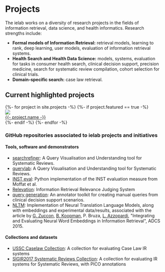 # Projects

The ielab works on a diversity of research projects in the fields of information retrieval, data science, and health informatics. Research strengths include:

* **Formal models of Information Retrieval:** retrieval models, learning to rank, deep learning, user models, evaluation of information retrieval systems. 
* **Health Search and Health Data Science:** models, systems, evaluation for tasks in consumer health search, clinical decision support, precision medicine, search for systematic review compilation, cohort selection for clinical trials.
* **Domain-specific search:** case law retrieval.

## Current highlighted projects

<div class="flex two four-600">
{%- for project in site.projects -%}
    {%- if project.featured == true -%}
    <div>
        <article class="card">
            <img src="{{- project.image -}}">
            <footer>
                <a href="{{- project.url -}}">{{- project.name -}}</a>
            </footer>
        </article>
    </div>
    {%- endif -%}
{%- endfor -%}
</div>

### GitHub repositories associated to ielab projects and initiatives

#### Tools, software and demonstrators

* [searchrefiner](https://ielab.io/searchrefiner): A Query Visualisation and Understanding tool for Systematic Reviews.
* [querylab](https://ielab.io/querylab): A Query Visualisation and Understanding tool for Systematic Reviews.
* [INST eval](https://github.com/ielab/inst_eval): Python implementation of the INST evaluation measure from Moffat et al.
* [Relevation](https://github.com/ielab/relevation): Information Retrieval Relevance Judging System
* [query generation](https://github.com/ielab/query_generation): An annotator toolkit for creating manual queries from clinical decision support scenarios.
* [NLTM](https://github.com/ielab/adcs2015-NTLM): Implementation of Neural Translation Language Models, along with embeddings and experimental data/results, associated with the article by [G. Zuccon](/people/guido-zuccon), [B. Koopman](/people/bevan-koopman), P. Bruza, [L. Azzopardi](/people/leif-azzopardi), "Integrating and Evaluating Neural Word Embeddings in Information Retrieval", ADCS 2015.

#### Collections and datasets

* [USSC Caselaw Collection](https://github.com/ielab/ussc-caselaw-collection): A collection for evaluating Case Law IR systems
* [SIGIR2017 Systematic Reviews Collection](https://github.com/ielab/SIGIR2017-PICO-Collection): A collection for evaluating IR systems for Systematic Reviews, with PICO annotations
